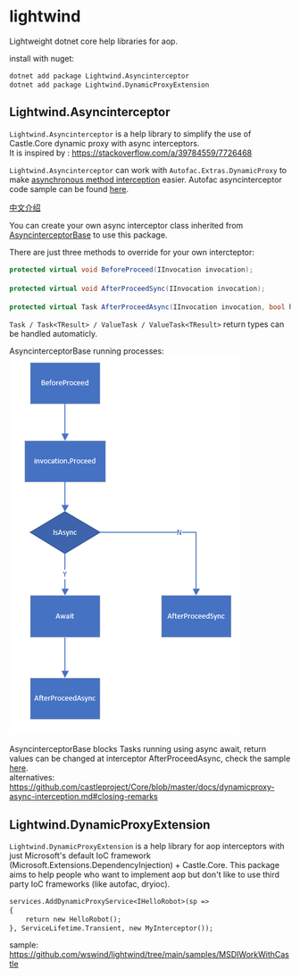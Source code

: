 # lightwind

Lightweight dotnet core help libraries for aop.

install with nuget:
```
dotnet add package Lightwind.Asyncinterceptor
dotnet add package Lightwind.DynamicProxyExtension
```

## Lightwind.Asyncinterceptor

`Lightwind.Asyncinterceptor` is a help library to simplify the use of Castle.Core dynamic proxy with async interceptors.  
It is inspired by :  <https://stackoverflow.com/a/39784559/7726468>  


`Lightwind.Asyncinterceptor` can work with `Autofac.Extras.DynamicProxy` to make [asynchronous method interception](https://autofac.readthedocs.io/en/latest/advanced/interceptors.html#asynchronous-method-interception) easier.  Autofac asyncinterceptor code sample can be found [here](https://github.com/wswind/lightwind/tree/main/samples/AutofacAsyncInterceptor).

[中文介绍](https://www.cnblogs.com/wswind/p/autofac-asyncinterceptor.html)


You can create your own async interceptor class inherited from [AsyncinterceptorBase](https://github.com/wswind/lightwind/blob/main/src/Lightwind.AsyncInterceptor/AsyncInterceptorBase.cs) to use this package.  

There are just three methods to override for your own intercteptor:
```csharp
protected virtual void BeforeProceed(IInvocation invocation);

protected virtual void AfterProceedSync(IInvocation invocation);

protected virtual Task AfterProceedAsync(IInvocation invocation, bool hasAsynResult);
```

`Task / Task<TResult> / ValueTask / ValueTask<TResult>` return types can be handled automaticly.

AsyncinterceptorBase running processes:  
![run process](./doc/img/AsyncinterceptorBase-Running-Processes.png)

AsyncinterceptorBase blocks Tasks running using async await, return values can be changed at interceptor AfterProceedAsync, check the sample [here](https://github.com/wswind/lightwind/blob/main/samples/AutofacAsyncInterceptor/CallLoggerAsyncInterceptor.cs).  
alternatives:  <https://github.com/castleproject/Core/blob/master/docs/dynamicproxy-async-interception.md#closing-remarks>

## Lightwind.DynamicProxyExtension

`Lightwind.DynamicProxyExtension` is a help library for aop interceptors with just Microsoft's default IoC framework (Microsoft.Extensions.DependencyInjection) + Castle.Core.
This package aims to help people who want to implement aop but don't like to use third party IoC frameworks (like autofac, dryioc).

```
services.AddDynamicProxyService<IHelloRobot>(sp =>
{
	return new HelloRobot();
}, ServiceLifetime.Transient, new MyInterceptor());
```

sample: <https://github.com/wswind/lightwind/tree/main/samples/MSDIWorkWithCastle>  
